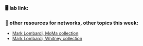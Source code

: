 ### 🖥️ lab link:


### 🤖 other resources for networks, other topics this week:
- [Mark Lombardi, MoMa collection](https://www.moma.org/artists/22980)
- [Mark Lombardi, Whitney collection](https://whitney.org/artists/7340)
